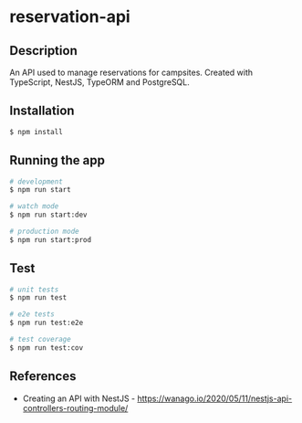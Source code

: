 # reservation-api

## Description

An API used to manage reservations for campsites. Created with TypeScript, NestJS, TypeORM and PostgreSQL.

## Installation

```bash
$ npm install
```

## Running the app

```bash
# development
$ npm run start

# watch mode
$ npm run start:dev

# production mode
$ npm run start:prod
```

## Test

```bash
# unit tests
$ npm run test

# e2e tests
$ npm run test:e2e

# test coverage
$ npm run test:cov
```

## References
* Creating an API with NestJS - https://wanago.io/2020/05/11/nestjs-api-controllers-routing-module/
